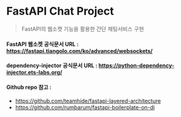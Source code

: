 # FastAPI Chat Project
> FastAPI의 웹소켓 기능을 활용한 간단 채팅서비스 구현

#### FastAPI 웹소켓 공식문서 URL : https://fastapi.tiangolo.com/ko/advanced/websockets/
#### dependency-injector 공식문서 URL : https://python-dependency-injector.ets-labs.org/
#### Github repo 참고 :
- https://github.com/teamhide/fastapi-layered-architecture
- https://github.com/rumbarum/fastapi-boilerplate-on-di

